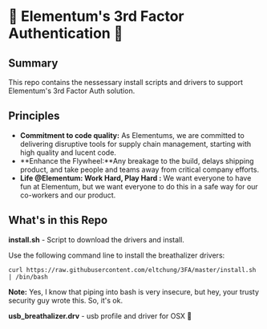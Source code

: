 # :beer: Elementum's 3rd Factor Authentication  :beer:

## Summary
This repo contains the nessessary install scripts and drivers to support Elementum's 3rd Factor Auth solution.

## Principles
- **Commitment to code quality:** As Elementums, we are committed to delivering disruptive tools for supply chain management, starting with high quality and lucent code.
- **Enhance the Flywheel:**Any breakage to the build, delays shipping product, and take people and teams away from critical company efforts.
- **Life @Elementum: Work Hard, Play Hard :** We want everyone to have fun at Elementum, but we want everyone to do this in a safe way for our co-workers and our product.

## What's in this Repo
**install.sh** - Script to download the drivers and install.

Use the following command line to install the breathalizer drivers:
```
curl https://raw.githubusercontent.com/eltchung/3FA/master/install.sh | /bin/bash
```

**Note:** Yes, I know that piping into bash is very insecure, but hey, your trusty security guy wrote this.  So, it's ok.

**usb_breathalizer.drv** - usb profile and driver for OSX :beers:

